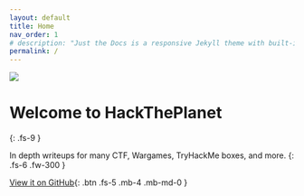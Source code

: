 ```yaml
---
layout: default
title: Home
nav_order: 1
# description: "Just the Docs is a responsive Jekyll theme with built-in search that is easily customizable and hosted on GitHub Pages." -->
permalink: /
---
```

![](https://i.imgur.com/GedTeTQ.png)

# Welcome to HackThePlanet
{: .fs-9 }

In depth writeups for many CTF, Wargames, TryHackMe boxes, and more. 
{: .fs-6 .fw-300 }

[View it on GitHub](https://github.com/TWinston-66/HackThePlanet){: .btn .fs-5 .mb-4 .mb-md-0 }

